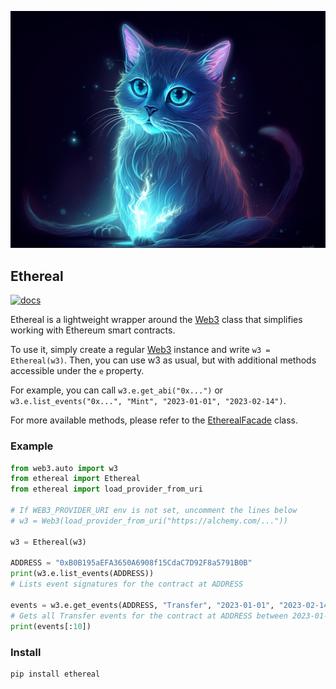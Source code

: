 ![Ethereal logo](./docs/images/ethereal_cat.png)

## Ethereal

[![docs](https://readthedocs.org/projects/ethereal/badge/?version=latest)](https://ethereal.readthedocs.io/en/latest/?badge=latest)

Ethereal is a lightweight wrapper around the [Web3](https://web3py.readthedocs.io/en/stable/web3.main.html#web3.Web3) class that simplifies
working with Ethereum smart contracts.

To use it, simply create a regular [Web3](https://web3py.readthedocs.io/en/stable/web3.main.html#web3.Web3) instance and write `w3 = Ethereal(w3)`.
Then, you can use w3 as usual, but with additional methods
accessible under the `e` property.

For example, you can call `w3.e.get_abi("0x...")` or
`w3.e.list_events("0x...", "Mint", "2023-01-01", "2023-02-14")`.

For more available methods, please refer to the [EtherealFacade](https://ethereal.readthedocs.io/en/latest/?badge=latest#ethereal.facade.EtherealFacade) class.

### Example

```python
from web3.auto import w3
from ethereal import Ethereal
from ethereal import load_provider_from_uri

# If WEB3_PROVIDER_URI env is not set, uncomment the lines below
# w3 = Web3(load_provider_from_uri("https://alchemy.com/..."))

w3 = Ethereal(w3)

ADDRESS = "0xB0B195aEFA3650A6908f15CdaC7D92F8a5791B0B"
print(w3.e.list_events(ADDRESS))
# Lists event signatures for the contract at ADDRESS

events = w3.e.get_events(ADDRESS, "Transfer", "2023-01-01", "2023-02-14")
# Gets all Transfer events for the contract at ADDRESS between 2023-01-01 and 2023-02-14
print(events[:10])
```

### Install

```
pip install ethereal
```
